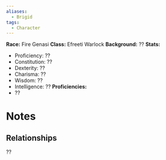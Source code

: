 ```yaml
---
aliases:
  - Brigid
tags:
  - Character
---
```

**Race:** Fire Genasi
**Class:** Efreeti Warlock
**Background:** ??
**Stats:**
- Proficiency: ??
- Constitution: ??
- Dexterity: ??
- Charisma: ??
- Wisdom: ??
- Intelligence: ??
**Proficiencies:**
- ??
# Notes

## Relationships
??
